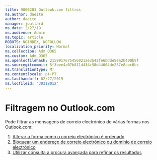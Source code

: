```yaml
---
title: 9000203 Outlook.com filtros
ms.author: daeite
author: daeite
manager: joallard
ms.date: 2/27/19
ms.audience: Admin
ms.topic: article
ROBOTS: NOINDEX, NOFOLLOW
localization_priority: Normal
ms.collection: Adm_O365
ms.custom: Adm_O365
ms.openlocfilehash: 2159917675456021a63b42fe6bdde5ea2b400b9f
ms.sourcegitcommit: 5f3bee4a07b811d434c58d44604de257e8cec0bc
ms.translationtype: MT
ms.contentlocale: pt-PT
ms.lasthandoff: 02/27/2019
ms.locfileid: "30318012"
---
```

# <a name="filtering-in-outlookcom"></a>Filtragem no Outlook.com

Pode filtrar as mensagens de correio electrónico de várias formas nos Outlook.com:

1. [Alterar a forma como o correio electrónico é ordenado](https://support.office.com/article/e650ae23-b558-4fbf-bdd1-73268f6852b7)
2. [Bloquear um endereço de correio electrónico ou domínio de correio electrónico](https://support.office.com/article/afba1c94-77bb-4f50-8b85-057cf52f4d5e)
3. [Utilizar consulta a procura avançada para refinar os resultados](https://support.office.com/article/88108edf-028e-4306-b87e-7400bbb40aa7)